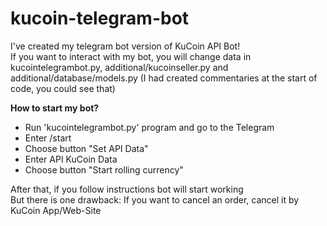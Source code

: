 # kucoin-telegram-bot
I've created my telegram bot version of KuCoin API Bot! <br>
If you want to interact with my bot, you will change data in kucointelegrambot.py, additional/kucoinseller.py and additional/database/models.py (I had created commentaries at the start of code, you could see that)<br>

<b>How to start my bot?</b><br>
<ul>
  <li>Run 'kucointelegrambot.py' program and go to the Telegram</li>
  <li>Enter /start</li>
  <li>Choose button "Set API Data"</li>
  <li>Enter API KuCoin Data</li>
  <li>Choose button "Start rolling currency"</li>
</ul>
After that, if you follow instructions bot will start working<br>
But there is one drawback: If you want to cancel an order, cancel it by KuCoin App/Web-Site
